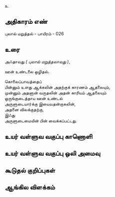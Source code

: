 உ


## அதிகாரம் எண்

புலால் மறுத்தல் - பாயிரம் - 026

## உரை

அஃதாவது _( புலால் மறுத்தலாவது )_,  

ஊன் உண்டலை ஒழிதல்.

கொலைப்பாவத்தைப்  
பின்னும் உளது ஆக்கலின் அதற்குக் காரணம் ஆதலையும்,  
முன்னும் அதனான் வருதலின் அதன் காரியம் ஆதலையும்   
ஒருங்குடைத்தாய ஊன் உண்டல்  
அருளுடையார்க்கு இயைவதன்றாகலின்,  
அதனை விலக்குதற்கு,   
இஃது  
அருளுடைமையின் பின் வைக்கப்பட்டது.


## உயர் வள்ளுவ வகுப்பு காணொளி


## உயர் வள்ளுவ வகுப்பு ஒலி அமைவு 


## கூடுதல் குறிப்புகள்


## ஆங்கில விளக்கம்

